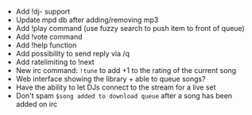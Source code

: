 - Add !dj- support
- Update mpd db after adding/removing mp3
- Add !play command (use fuzzy search to push item to front of queue)
- Add !vote command
- Add !help function
- Add possibility to send reply via /q
- Add ratelimiting to !next
- New irc command: `!tune` to add +1 to the rating of the current song
- Web interface showing the library + able to queue songs?
- Have the ability to let DJs connect to the stream for a live set
- Don't spam `$song added to download queue` after a song has been added on irc
